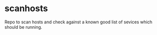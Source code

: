 # scanhosts
Repo to scan hosts and check against a known good list of sevices which should be running.
